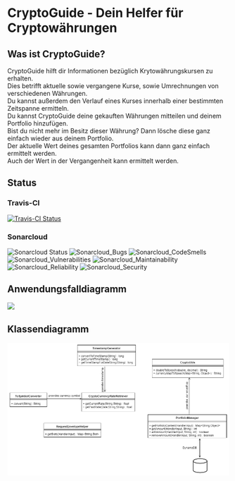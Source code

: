 # CryptoGuide - Dein Helfer für Cryptowährungen

## Was ist CryptoGuide?
CryptoGuide hilft dir Informationen bezüglich Krytowährungskursen zu erhalten.  
Dies betrifft aktuelle sowie vergangene Kurse, sowie Umrechnungen von verschiedenen Währungen.  
Du kannst außerdem den Verlauf eines Kurses innerhalb einer bestimmten Zeitspanne ermitteln.  
Du kannst CryptoGuide deine gekauften Währungen mitteilen und deinem Portfolio hinzufügen.  
Bist du nicht mehr im Besitz dieser Währung? Dann lösche diese ganz einfach wieder aus deinem Portfolio.  
Der aktuelle Wert deines gesamten Portfolios kann dann ganz einfach ermittelt werden.  
Auch der Wert in der Vergangenheit kann ermittelt werden.

## Status
### Travis-CI
[![Travis-CI Status](https://travis-ci.org/sweIhm-ws2018-19/skillproject-do-3.svg?branch=master)](https://travis-ci.org/sweIhm-ws2018-19/skillproject-do-3)

### Sonarcloud
![Sonarcloud Status](https://sonarcloud.io/api/project_badges/measure?project=cryptoguide%3ACryptoGuide&metric=alert_status)
![Sonarcloud_Bugs](https://sonarcloud.io/api/project_badges/measure?project=cryptoguide%3ACryptoGuide&metric=bugs)
![Sonarcloud_CodeSmells](https://sonarcloud.io/api/project_badges/measure?project=cryptoguide%3ACryptoGuide&metric=code_smells)
![Sonarcloud_Vulnerabilities](https://sonarcloud.io/api/project_badges/measure?project=cryptoguide%3ACryptoGuide&metric=vulnerabilities)
![Sonarcloud_Maintainability](https://sonarcloud.io/api/project_badges/measure?project=cryptoguide%3ACryptoGuide&metric=sqale_rating)
![Sonarcloud_Reliability](https://sonarcloud.io/api/project_badges/measure?project=cryptoguide%3ACryptoGuide&metric=reliability_rating)
![Sonarcloud_Security](https://sonarcloud.io/api/project_badges/measure?project=cryptoguide%3ACryptoGuide&metric=security_rating)

## Anwendungsfalldiagramm
![](https://github.com/sweIhm-ws2018-19/cryptoguide/blob/master/docs/images/UCAlexa.png)

## Klassendiagramm
![](https://github.com/sweIhm-ws2018-19/cryptoguide/blob/master/docs/images/Fachklassendiagramm.png)

